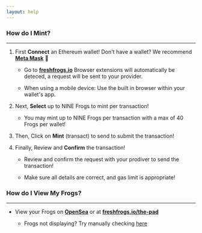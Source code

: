 ```yaml
---
layout: help
---
```


<title>freshfrogs.io/help 🍀</title>

### How do I Mint?

---

1. First **Connect** an Ethereum wallet! Don't have a wallet? We recommend **[Meta Mask](https://metamask.io/download/)** 🦊

    - Go to **[freshfrogs.io](https://freshfrogs.io)** Browser extensions will automatically be deteced, a request will be sent to your provider.
    
    - When using a mobile device: Use the built in browser within your wallet's app.

2. Next, **Select** up to NINE Frogs to mint per transaction!

    - You may mint up to NINE Frogs per transaction with a max of 40 Frogs per wallet!

3. Then, Click on **Mint** (transact) to send to submit the transaction!

4. Finally, Review and **Confirm** the transaction!

    - Review and confirm the request with your prodiver to send the transaction!

    - Make sure all details are correct, and gas limit is appropriate!


### How do I View My Frogs?

---

- View your Frogs on **[OpenSea](https://opensea.io/account)** or at **[freshfrogs.io/the-pad](https://freshfrogs.io/the-pad)**

    - Frogs not displaying? Try manually checking [here]()